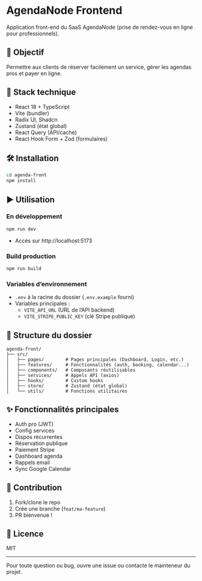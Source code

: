 # AgendaNode Frontend

Application front-end du SaaS AgendaNode (prise de rendez-vous en ligne pour professionnels).

## 🎯 Objectif

Permettre aux clients de réserver facilement un service, gérer les agendas pros et payer en ligne.

## 🚀 Stack technique

- React 18 + TypeScript
- Vite (bundler)
- Radix UI, Shadcn
- Zustand (état global)
- React Query (API/cache)
- React Hook Form + Zod (formulaires)

## 🛠️ Installation

```bash
cd agenda-front
npm install
```

## ▶️ Utilisation

### En développement

```bash
npm run dev
```

- Accès sur http://localhost:5173

### Build production

```bash
npm run build
```

### Variables d’environnement

- `.env` à la racine du dossier (`.env.example` fourni)
- Variables principales :
  - `VITE_API_URL` (URL de l’API backend)
  - `VITE_STRIPE_PUBLIC_KEY` (clé Stripe publique)

## 📁 Structure du dossier

```
agenda-front/
├── src/
│   ├── pages/        # Pages principales (Dashboard, Login, etc.)
│   ├── features/     # Fonctionnalités (auth, booking, calendar...)
│   ├── components/   # Composants réutilisables
│   ├── services/     # Appels API (axios)
│   ├── hooks/        # Custom hooks
│   ├── store/        # Zustand (état global)
│   └── utils/        # Fonctions utilitaires
```

## ✨ Fonctionnalités principales

- Auth pro (JWT)
- Config services
- Dispos récurrentes
- Réservation publique
- Paiement Stripe
- Dashboard agenda
- Rappels email
- Sync Google Calendar

## 🤝 Contribution

1. Fork/clone le repo
2. Crée une branche (`feat/ma-feature`)
3. PR bienvenue !

## 📄 Licence

MIT

---

Pour toute question ou bug, ouvre une issue ou contacte le mainteneur du projet.
